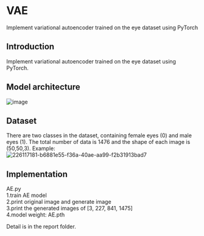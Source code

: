 # VAE
Implement variational autoencoder trained on the eye dataset using PyTorch

## Introduction
Implement variational autoencoder trained on the eye dataset using PyTorch.

## Model architecture
![image](https://user-images.githubusercontent.com/128220508/226120577-101d9171-b4bf-427e-b4ae-c9efe1d52a16.png)

## Dataset
There are two classes in the dataset, containing female eyes (0) and male eyes (1).
The total number of data is 1476 and the shape of each image is (50,50,3).
Example:  
![226117181-b6881e55-f36a-40ae-aa99-f2b31913bad7](https://user-images.githubusercontent.com/128220508/226120674-4547753f-942d-4cc2-b42f-b12909aa237c.png)  

## Implementation
AE.py  
1.train AE model  
2.print original image and generate image  
3.print the generated images of [3, 227, 841, 1475]  
4.model weight: AE.pth  

Detail is in the report folder.
